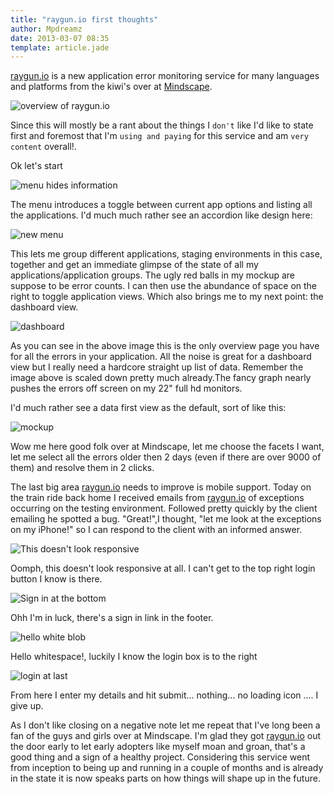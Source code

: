 ```yaml
---
title: "raygun.io first thoughts"
author: Mpdreamz
date: 2013-03-07 08:35
template: article.jade
---
```


[raygun.io](http://raygun.io) is a new application error monitoring service for many languages and platforms from the kiwi's over at [Mindscape](http://www.mindscapehq.com/).  

![overview of raygun.io](homeFeature.png)

Since this will mostly be a rant about the things I `don't` like I'd like to state first and foremost that I'm `using and paying` for this service and am `very content` overall!.

Ok let's start 

![menu hides information](menu.png)

The menu introduces a toggle between current app options and listing all the applications. I'd much much rather see an accordion like design here:

![new menu](menu-new.png)

This lets me group different applications, staging environments in this case, together and get an immediate glimpse of the state of all my applications/application groups. The ugly red balls in my mockup  are suppose to be error counts. I  can then use the abundance of space on the right to toggle application views. Which also brings me to my next point: the dashboard view.

![dashboard](dashboard.png)

As you can see in the above image this is the only overview page you have for all the errors in your application. All the noise is great for a dashboard view but I really need a hardcore straight up list of data. Remember the image above is scaled down pretty much already.The fancy graph nearly pushes the errors off screen on my 22" full hd monitors.

I'd much rather see a data first view as the default, sort of like this:

![mockup](dataviewmock.png)

Wow me here good folk over at Mindscape, let me choose the facets I want, let me select all the errors older then 2 days (even if there are over 9000 of them) and resolve them in 2 clicks. 

The last big area [raygun.io](http://raygun.io) needs to improve is mobile support. Today on the train ride back home I received emails from [raygun.io](http://raygun.io) of exceptions occurring on the testing environment. Followed pretty quickly by the client emailing he spotted a bug. "Great!",I thought, "let me look at the exceptions on my iPhone!" so I can respond to the client with an informed answer. 

![This doesn't look responsive](mobile1.jpg)

Oomph, this doesn't look responsive at all. I can't get to the top right login button I know is there.

![Sign in at the bottom](mobile2.jpg)

Ohh I'm in luck, there's a sign in link in the footer.

![hello white blob](mobile3.jpg)

Hello whitespace!, luckily I know the login box is to the right

![login at last](mobile4.jpg)

From here I enter my details and hit submit... nothing... no loading icon .... I give up.

As I don't like closing on a negative note let me repeat that I've long been a fan of the guys and girls over at Mindscape. I'm glad they got [raygun.io](http://raygun.io) out the door early to let early adopters like myself moan and groan, that's a good thing and a sign of a healthy project. Considering this service went from inception to being up and running in a couple of months and is already in the state it is now speaks parts on how things will shape up in the future.



